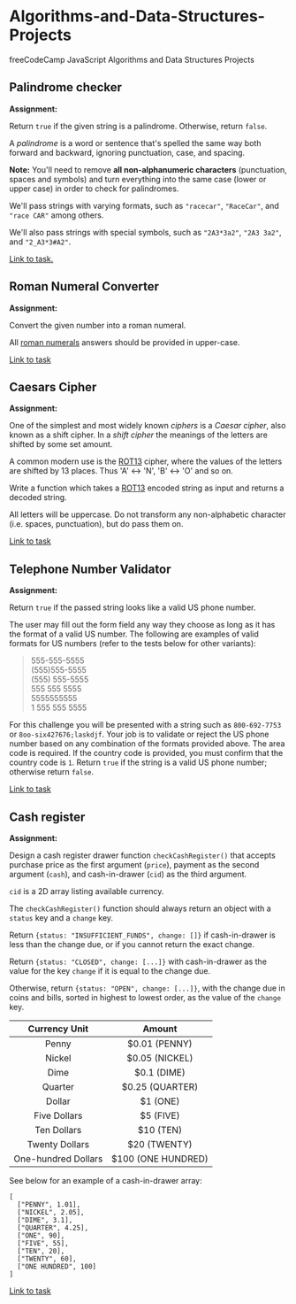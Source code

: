 # Algorithms-and-Data-Structures-Projects
freeCodeCamp JavaScript Algorithms and Data Structures Projects

## Palindrome checker
**Assignment:**

Return `true` if the given string is a palindrome. Otherwise, return `false`.

A *palindrome* is a word or sentence that's spelled the same way both forward and backward, ignoring punctuation, case, and spacing.

**Note:** You'll need to remove **all non-alphanumeric characters** (punctuation, spaces and symbols) and turn everything into the same case (lower or upper case) in order to check for palindromes.

We'll pass strings with varying formats, such as `"racecar"`, `"RaceCar"`, and `"race CAR"` among others.

We'll also pass strings with special symbols, such as `"2A3*3a2"`, `"2A3 3a2"`, and `"2_A3*3#A2"`.

[Link to task.](https://www.freecodecamp.org/learn/javascript-algorithms-and-data-structures/javascript-algorithms-and-data-structures-projects/palindrome-checker)

## Roman Numeral Converter
**Assignment:**

Convert the given number into a roman numeral.

All [roman numerals](https://www.mathsisfun.com/roman-numerals.html) answers should be provided in upper-case.

[Link to task](https://www.freecodecamp.org/learn/javascript-algorithms-and-data-structures/javascript-algorithms-and-data-structures-projects/roman-numeral-converter)

## Caesars Cipher
**Assignment:**

One of the simplest and most widely known *ciphers* is a *Caesar cipher*, also known as a shift cipher. In a *shift cipher* the meanings of the letters are shifted by some set amount.

A common modern use is the [ROT13](https://en.wikipedia.org/wiki/ROT13) cipher, where the values of the letters are shifted by 13 places. Thus 'A' ↔ 'N', 'B' ↔ 'O' and so on.

Write a function which takes a [ROT13](https://en.wikipedia.org/wiki/ROT13) encoded string as input and returns a decoded string.

All letters will be uppercase. Do not transform any non-alphabetic character (i.e. spaces, punctuation), but do pass them on.

[Link to task](https://www.freecodecamp.org/learn/javascript-algorithms-and-data-structures/javascript-algorithms-and-data-structures-projects/caesars-cipher)

## Telephone Number Validator
**Assignment:**

Return `true` if the passed string looks like a valid US phone number.

The user may fill out the form field any way they choose as long as it has the format of a valid US number. The following are examples of valid formats for US numbers (refer to the tests below for other variants):

> 555-555-5555  
(555)555-5555  
(555) 555-5555  
555 555 5555  
5555555555  
1 555 555 5555

For this challenge you will be presented with a string such as `800-692-7753` or `8oo-six427676;laskdjf`. Your job is to validate or reject the US phone number based on any combination of the formats provided above. The area code is required. If the country code is provided, you must confirm that the country code is `1`. Return `true` if the string is a valid US phone number; otherwise return `false`.

[Link to task](https://www.freecodecamp.org/learn/javascript-algorithms-and-data-structures/javascript-algorithms-and-data-structures-projects/telephone-number-validator)

## Cash register
**Assignment:**

Design a cash register drawer function `checkCashRegister()` that accepts purchase price as the first argument (`price`), payment as the second argument (`cash`), and cash-in-drawer (`cid`) as the third argument.

`cid` is a 2D array listing available currency.

The `checkCashRegister()` function should always return an object with a `status` key and a `change` key.

Return `{status: "INSUFFICIENT_FUNDS", change: []}` if cash-in-drawer is less than the change due, or if you cannot return the exact change.

Return `{status: "CLOSED", change: [...]}` with cash-in-drawer as the value for the key `change` if it is equal to the change due.

Otherwise, return `{status: "OPEN", change: [...]}`, with the change due in coins and bills, sorted in highest to lowest order, as the value of the `change` key.

**Currency Unit** | **Amount**
:-----------------: | :-----------------:
Penny	| $0.01 (PENNY)
Nickel	| $0.05 (NICKEL)
Dime	| $0.1 (DIME)
Quarter	| $0.25 (QUARTER)
Dollar	| $1 (ONE)
Five Dollars	| $5 (FIVE)
Ten Dollars	| $10 (TEN)
Twenty Dollars	| $20 (TWENTY)
One-hundred Dollars	| $100 (ONE HUNDRED)

See below for an example of a cash-in-drawer array:
```
[
  ["PENNY", 1.01],
  ["NICKEL", 2.05],
  ["DIME", 3.1],
  ["QUARTER", 4.25],
  ["ONE", 90],
  ["FIVE", 55],
  ["TEN", 20],
  ["TWENTY", 60],
  ["ONE HUNDRED", 100]
]
```

[Link to task](https://www.freecodecamp.org/learn/javascript-algorithms-and-data-structures/javascript-algorithms-and-data-structures-projects/cash-register)